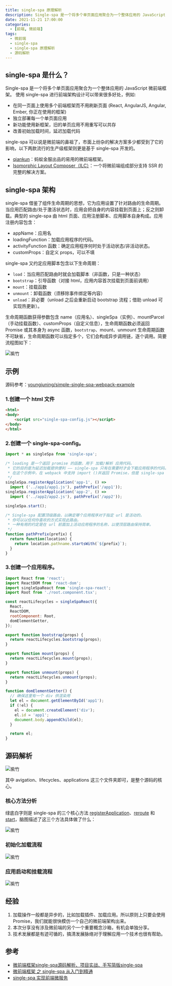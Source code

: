 ```yaml
---
title: single-spa 原理解析
description: Single-spa 是一个将多个单页面应用聚合为一个整体应用的 JavaScript 微前端框架。 使用 single-spa 进行前端架构设计可以带来很多好处
date: 2021-11-21 17:00:00
categories:
  - [前端, 微前端]
tags:
  - 微前端
  - single-spa
  - single-spa 原理解析
  - 源码解析
---
```


<ins class="adsbygoogle" style="display:block; text-align:center;"  data-ad-layout="in-article" data-ad-format="fluid" data-ad-client="ca-pub-7962287588031867" data-ad-slot="2542544532"></ins><script> (adsbygoogle = window.adsbygoogle || []).push({});</script>

## single-spa 是什么？

Single-spa 是一个将多个单页面应用聚合为一个整体应用的 JavaScript 微前端框架。 使用 single-spa 进行前端架构设计可以带来很多好处，例如:

- 在同一页面上使用多个前端框架而不用刷新页面 (React, AngularJS, Angular, Ember, 你正在使用的框架)
- 独立部署每一个单页面应用
- 新功能使用新框架，旧的单页应用不用重写可以共存
- 改善初始加载时间，延迟加载代码

single-spa 可以说是微前端的鼻祖了，市面上纷杂的解决方案多少都受到了它的影响，以下两款流行的生产级框架则更是基于 single-spa 开发的。

- [qiankun](https://qiankun.umijs.org/zh/guide)：蚂蚁金服出品的易用的微前端框架。
- [Isomorphic Layout Composer（ILC）](https://github.com/namecheap/ilc)：一个将微前端组成部分支持 SSR 的完整的解决方案。

## single-spa 架构

single-spa 借鉴了组件生命周期的思想，它为应用设置了针对路由的生命周期。当应用匹配路由/处于激活状态时，应用会把自身的内容挂载到页面上；反之则卸载。典型的 single-spa 由 html 页面、应用注册脚本、应用脚本自身构成。应用注册内容包含：

- appName：应用名
- loadingFunction：加载应用程序的代码。
- activityFunction 函数：确定应用程序何时处于活动状态/非活动状态。
- customProps：自定义 props，可以不填

single-spa 又约定应用脚本包含以下生命周期：

- `load`：当应用匹配路由时就会加载脚本（非函数，只是一种状态）
- `bootstrap`：引导函数（对接 html，应用内容首次挂载到页面前调用）
- `mount`：挂载函数
- `unmount`：卸载函数（须移除事件绑定等内容）
- `unload`：非必要（unload 之后会重新启动 bootstrap 流程；借助 unload 可实现热更新）。

生命周期函数获得参数包含 name（应用名）、singleSpa（实例）、mountParcel（手动挂载函数）、customProps（自定义信息），生命周期函数必须返回 Promise 或其本身为 async 函数，`bootstrap`、mount、unmount 生命周期函数不可缺省，生命周期函数可以指定多个，它们会构成异步调用链，逐个调用。简要流程图如下：

![紫竹](https://cdn.jsdelivr.net/gh/youngjuning/images/202111221452146.png)

## 示例

源码参考：[youngjuning/simple-single-spa-webpack-example](https://github.com/youngjuning/simple-single-spa-webpack-example)

### 1.创建一个 html 文件

```html
<html>
<body>
    <script src="single-spa-config.js"></script>
</body>
</html>
```

### 2.创建一个 single-spa-config。

```js
import * as singleSpa from 'single-spa';

/* loading 是一个返回 promise 的函数，用于 加载/解析 应用代码。
 * 它的目的是为延迟加载提供便利 —— single-spa 只有在需要时才会下载应用程序的代码。
 * 在这个示例中，在 webpack 中支持 import ()并返回 Promise，但是 single-spa 可以使用任何返回 Promise 的加载函数。
 */
singleSpa.registerApplication('app-1', () =>
  import ('../app1/app1.js'), pathPrefix('/app1'));
singleSpa.registerApplication('app-2', () =>
  import ('../app2/app2.js'), pathPrefix('/app2'));

singleSpa.start();

/* Single-spa 配置顶级路由，以确定哪个应用程序对于指定 url 是活动的。
 * 你可以以任何你喜欢的方式实现此路由。
 * 一种有用的约定是在 url 前面加上活动应用程序的名称，以使顶层路由保持简单。
 */
function pathPrefix(prefix) {
  return function(location) {
    return location.pathname.startsWith(`${prefix}`);
  }
}
```

### 3.创建一个应用程序。

```js
import React from 'react';
import ReactDOM from 'react-dom';
import singleSpaReact from 'single-spa-react';
import Root from './root.component.tsx';

const reactLifecycles = singleSpaReact({
  React,
  ReactDOM,
  rootComponent: Root,
  domElementGetter,
});

export function bootstrap(props) {
  return reactLifecycles.bootstrap(props);
}

export function mount(props) {
  return reactLifecycles.mount(props);
}

export function unmount(props) {
  return reactLifecycles.unmount(props);
}

function domElementGetter() {
  // 确保这里有一个 div 供渲染用
  let el = document.getElementById('app1');
  if (!el) {
    el = document.createElement('div');
    el.id = 'app1';
    document.body.appendChild(el);
  }

  return el;
}
```

## 源码解析

![紫竹](https://cdn.jsdelivr.net/gh/youngjuning/images/202111221420019.png)

其中 avigation、lifecycles、applications 这三个文件夹即可，是整个源码的核心。

### 核心方法分析

绿底白字则是 single-spa 的三个核心方法 [registerApplication](http://tny.im/T5UaE)、[reroute](http://tny.im/tsub) 和 [start](http://tny.im/9CvCH)，脑图描述了这三个方法具体做了什么：

![紫竹](https://cdn.jsdelivr.net/gh/youngjuning/images/202111221417558.png)

### 初始化加载流程

![紫竹](https://cdn.jsdelivr.net/gh/youngjuning/images/202111221423159.png)

### 应用启动和挂载流程

![紫竹](https://cdn.jsdelivr.net/gh/youngjuning/images/202111221423521.png)

## 经验

1. 加载操作一般都是异步的，比如加载插件、加载应用。所以原则上只要会使用 Promise，我们就能很快模仿一个自己的微前端架构出来。
2. 本次分享没有涉及微前端的另个一个重要概念沙箱，有机会单独分享。
3. 技术发展都是有迹可循的，搞清发展脉络对于理解应用一个技术也很有帮助。

## 参考

- [微前端框架single-spa源码解析、项目实战、手写简版single-spa](https://juejin.cn/post/6941402712890638367)
- [微前端框架 之 single-spa 从入门到精通](https://juejin.cn/post/6862661545592111111#heading-43)
- [single-spa 实现前端微服务](https://zhuanlan.zhihu.com/p/107059106)
